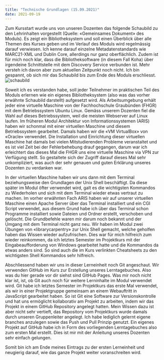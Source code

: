 ```yaml
---
title: "Technische Grundlagen (15.09.2021)"
date: 2021-09-19
---
```


Zum Kursstart wurde uns von unseren Dozenten das folgende Schaubild zu den Lehrinhalten vorgestellt (Quelle: «Gemeinsames Dokument» des Moduls). Es zeigt ein Bibliotheksystem und soll einen Überblick über alle Themen des Kurses geben und im Verlauf des Moduls wird regelmässig darauf verwiesen. Ich kenne darauf einzelne Metadatenstandards wie MARC21-XML und Dublin Core, allerdings nur ganz oberflächlich. Zudem ist für mich noch klar, dass die Bibliotheksoftware (in diesem Fall Koha) über irgendeine Schnittstelle mit dem Discovery Service verbunden ist. Mehr versteh ich davon aber zum aktuellen Zeitpunkt noch nicht. Ich bin gespannt, ob sich mir das Schaubild bis zum Ende des Moduls erschliesst.  
![schaubild](https://user-images.githubusercontent.com/80347185/133646756-9aa33341-eb40-46ab-b489-fe8a812598b5.png)

Soweit ich es verstanden habe, soll jeder Teilnehmer im praktischen Teil des Moduls erlernen wie ein eigenes Bibliotheksystem (also was das vorher erwähnte Schaubild darstellt) aufgesetzt wird. Als Arbeitsumgebung erhält jeder eine virtuelle Maschine von der Fachhochschule Graubünden (FHGR) mit dem Betriebssystem Ubuntu Linux. Gemäss unserem Dozenten fiel die Wahl auf dieses Betriebssystem, weil die meisten Webserver auf Linux laufen. Im früheren Modul Architektur von Informationssystemen (ARIS) haben wir schonmal mit einer virtuellen Maschine und diesem Betriebssystem gearbeitet. Damals haben wir die «VM VirtualBox» von «Oracle» verwendet. Die Installation und Einrichtung dieser virtuellen Maschine hat damals bei vielen Mitstudierenden Probleme veranstaltet und es ist viel Zeit bei der Fehlerbehebung drauf gegangen, darum war ich erleichtert das dieses Mal die FHGR uns eine virtuelle Maschine via VPN zur Verfügung stellt. So gestaltete sich der Zugriff darauf dieses Mal sehr unkompliziert, was auch der sehr genauen und guten Erklärung unseres Dozenten zu verdanken war.

In der virtuellen Maschine haben wir uns dann mit dem Terminal beziehungsweise den Grundlagen der Unix Shell beschäftigt. Da diese später im Modul öfter verwendet wird, galt es die wichtigsten Kommandos zu Wiederholen und sich mit dem Terminal wieder etwas vertraut zu machen. Im vorher erwähnten Fach ARIS haben wir auf unserer virtuellen Maschine einen Apache Server über das Terminal installiert und ein CGI Script verwendet, aus diesem Grund habe ich über das Terminal schon Programme installiert sowie Dateien und Ordner erstellt, verschoben und gelöscht. Die Grundbefehle waren mir darum noch bekannt und der Umgang mit dem Terminal nicht ganz neu. Wir haben im Modul zwei Übungen von «librarycarpentry» zur Unix Shell gemacht, welche geholfen haben das Wissen wieder aufzufrischen. Dies war für mich hilfreich zum wieder reinkommen, da ich letztes Semester im Projektkurs mit der Eingabeaufforderung von Windows gearbeitet hatte und die Kommandos da etwas anders sind. So sind auch die im Kurs verlinkten Cheatsheets zu den wichtigsten Shell Kommandos sehr hilfreich.

Abschliessend haben wir uns in dieser Lerneinheit noch Git angeschaut. Wir verwenden GitHub im Kurs zur Erstellung unseres Lerntagebuches. Also was du hier gerade vor dir siehst sind GitHub Pages. Was mir noch nicht klar ist, ist, ob Git auch noch für weitere Lerninhalte im Modul verwendet wird. Git habe ich letztes Semester im Projektkurs das erste Mal verwendet, als wir in einer Projektgruppe gemeinsam an einem Webauftritt in JavaScript gearbeitet haben. So ist Git eine Software zur Versionskontrolle und hat uns ermöglicht kollaborativ am Projekt zu arbeiten, indem wir das Projekt in einem GitHub Repository angelegt hatten. Mein Wissen dazu ist aber nicht sehr vertieft, das Repository vom Projektkurs wurde damals durch unseren Gruppenleiter angelegt. Ich habe lediglich gelernt eigene branches anzulegen sowie das Push und Pull Prinzip genutzt. Ein eigenes Projekt auf GitHub habe ich in Form des vorliegenden Lerntagebuches also zum ersten Mal erstellt. Dies ist mir mit der Anleitung unseres Dozenten sehr einfach gelungen.

Somit bin ich am Ende meines Eintrags zu der ersten Lerneinheit und neugierig darauf, wie das ganze Projekt weiter voranschreiten wird.
